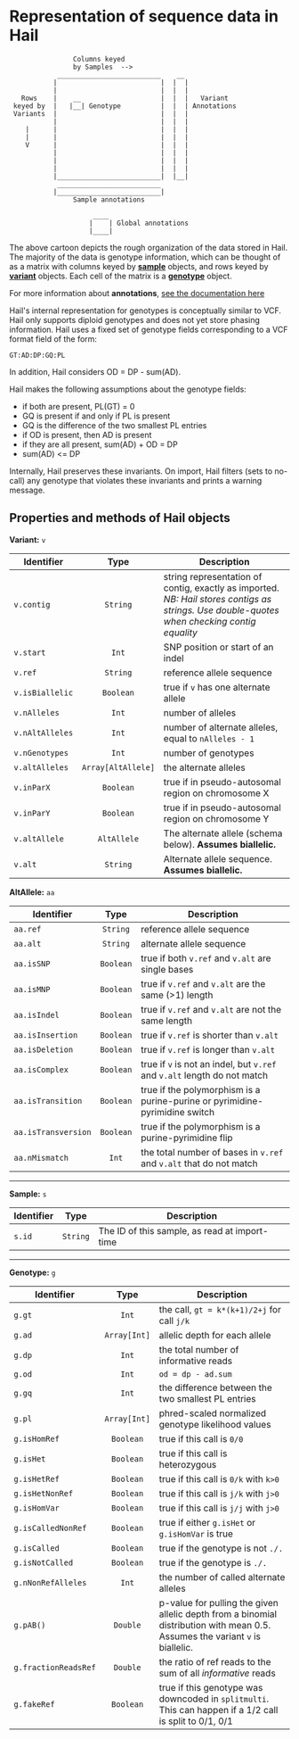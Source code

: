 
# Representation of sequence data in Hail

```
                Columns keyed
                by Samples  -->
            __________________________    __
           |                          |  |  |
           |                          |  |  |
   Rows    |    __                    |  |  |   Variant
 keyed by  |   |__| Genotype          |  |  | Annotations
 Variants  |                          |  |  |
           |                          |  |  |
    |      |                          |  |  |
    |      |                          |  |  |
    V      |                          |  |  |
           |                          |  |  |
           |                          |  |  |
           |                          |  |  |
           |__________________________|  |__|
            __________________________
           |__________________________|
                Sample annotations
           
                     ____
                    |    | Global annotations
                    |____|           
```

The above cartoon depicts the rough organization of the data stored in Hail.  The majority of the data is genotype information, which can be thought of as a matrix with columns keyed by [**sample**](#sample) objects, and rows keyed by [**variant**](#variant) objects.  Each cell of the matrix is a [**genotype**](#genotype) object.

For more information about **annotations**, [see the documentation here](Annotations.md)

Hail's internal representation for genotypes is conceptually similar to VCF.  Hail only supports diploid genotypes and does not yet store phasing information.  Hail uses a fixed set of genotype fields corresponding to a VCF format field of the form:
```
GT:AD:DP:GQ:PL
```

In addition, Hail considers OD = DP - sum(AD).

Hail makes the following assumptions about the genotype fields:
 - if both are present, PL(GT) = 0
 - GQ is present if and only if PL is present
 - GQ is the difference of the two smallest PL entries
 - if OD is present, then AD is present
 - if they are all present, sum(AD) + OD = DP
 - sum(AD) <= DP

Internally, Hail preserves these invariants.  On import, Hail filters (sets to no-call) any genotype that violates these invariants and prints a warning message.

## Properties and methods of Hail objects
 
<a name="variant"></a>
**Variant:** `v`

Identifier | Type | Description
--- | :-: | ---
`v.contig`              | `String`    | string representation of contig, exactly as imported.  _NB: Hail stores contigs as strings.  Use double-quotes when checking contig equality_
`v.start`               | `Int`       | SNP position or start of an indel
`v.ref`                 | `String`    | reference allele sequence
`v.isBiallelic`         | `Boolean`   | true if `v` has one alternate allele
`v.nAlleles`            | `Int`       | number of alleles
`v.nAltAlleles`         | `Int`       | number of alternate alleles, equal to `nAlleles - 1`
`v.nGenotypes`          | `Int`       | number of genotypes
`v.altAlleles`  | `Array[AltAllele]`  | the alternate alleles
`v.inParX`              |  `Boolean`  | true if in pseudo-autosomal region on chromosome X
`v.inParY`              |  `Boolean`  | true if in pseudo-autosomal region on chromosome Y
`v.altAllele`           | `AltAllele` | The alternate allele (schema below).  **Assumes biallelic.**
`v.alt`                 | `String`    | Alternate allele sequence.  **Assumes biallelic.**

**AltAllele:** `aa`

Identifier | Type | Description
--- | :-: | ---
 `aa.ref`            | `String`  | reference allele sequence
 `aa.alt`            | `String`  | alternate allele sequence
 `aa.isSNP`          | `Boolean` | true if both `v.ref` and `v.alt` are single bases
 `aa.isMNP`          | `Boolean` | true if `v.ref` and `v.alt` are the same (>1) length
 `aa.isIndel`        | `Boolean` | true if `v.ref` and `v.alt` are not the same length
 `aa.isInsertion`    | `Boolean` | true if `v.ref` is shorter than `v.alt`
 `aa.isDeletion`     | `Boolean` | true if `v.ref` is longer than `v.alt`
 `aa.isComplex`      | `Boolean` | true if `v` is not an indel, but `v.ref` and `v.alt` length do not match
 `aa.isTransition`   | `Boolean` | true if the polymorphism is a purine-purine or pyrimidine-pyrimidine switch
 `aa.isTransversion` | `Boolean` | true if the polymorphism is a purine-pyrimidine flip
 `aa.nMismatch`      | `Int`     | the total number of bases in `v.ref` and `v.alt` that do not match

____ 
 
<a name="sample"></a>
**Sample:** `s`

Identifier | Type | Description
--- | :-: | ---
`s.id` | `String` | The ID of this sample, as read at import-time

____

<a name="genotype"></a>
**Genotype:** `g`

Identifier | Type | Description
--- | :-: | ---
`g.gt`             | `Int`     | the call, `gt = k*(k+1)/2+j` for call `j/k`
`g.ad`          | `Array[Int]` | allelic depth for each allele
`g.dp`             | `Int`     | the total number of informative reads
`g.od`             | `Int`     | `od = dp - ad.sum`
`g.gq`             | `Int`     | the difference between the two smallest PL entries
`g.pl`          | `Array[Int]` | phred-scaled normalized genotype likelihood values
`g.isHomRef`       | `Boolean` | true if this call is `0/0`
`g.isHet`          | `Boolean` | true if this call is heterozygous
`g.isHetRef`       | `Boolean` | true if this call is `0/k` with `k>0`
`g.isHetNonRef`    | `Boolean` | true if this call is `j/k` with `j>0`
`g.isHomVar`       | `Boolean` | true if this call is `j/j` with `j>0`
`g.isCalledNonRef` | `Boolean` | true if either `g.isHet` or `g.isHomVar` is true
`g.isCalled`       | `Boolean` | true if the genotype is not `./.`
`g.isNotCalled`    | `Boolean` | true if the genotype is `./.`
`g.nNonRefAlleles`        | `Int`     | the number of called alternate alleles
`g.pAB()`          | `Double`  | p-value for pulling the given allelic depth from a binomial distribution with mean 0.5.  Assumes the variant `v` is biallelic.
`g.fractionReadsRef` | `Double` | the ratio of ref reads to the sum of all *informative* reads
`g.fakeRef`        | `Boolean` | true if this genotype was downcoded in `splitmulti`.  This can happen if a 1/2 call is split to 0/1, 0/1
 